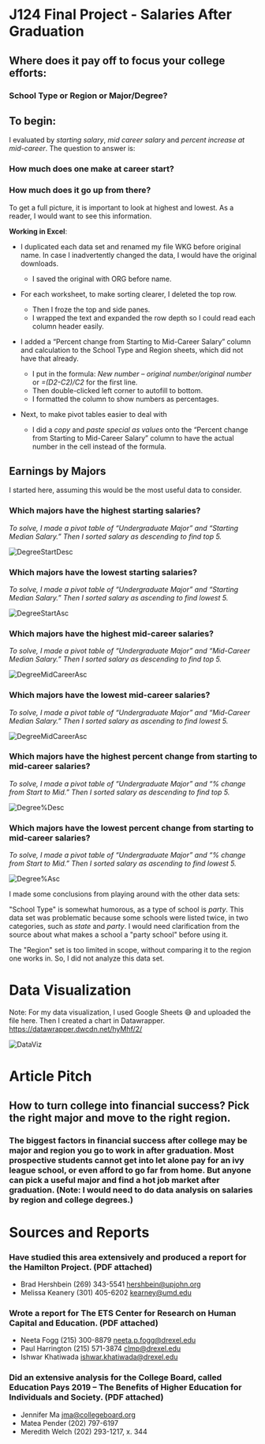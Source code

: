 # J124 Final Project - Salaries After Graduation
## Where does it pay off to focus your college efforts:
### School Type or Region or Major/Degree?  

## To begin: 

I evaluated by *starting salary*, *mid career salary* and *percent increase at mid-career*. The question to answer is:

### How much does one make at career start?
### How much does it go up from there? 

To get a full picture, it is important to look at highest and lowest. As a reader, I would want to see this information.

**Working in Excel**:
* I duplicated each data set and renamed my file WKG before original name. In case I inadvertently changed the data, I would have the original downloads.
  * I saved the original with ORG before name.  
* For each worksheet, to make sorting clearer, I deleted the top row. 
  * Then I froze the top and side panes.
  * I wrapped the text and expanded the row depth so I could read each column header easily.
* I added a “Percent change from Starting to Mid-Career Salary” column and calculation to the School Type and Region sheets, which did not have that already.
  * I put in the formula: *New number – original number/original number* or *=(D2-C2)/C2* for the first line.
  * Then double-clicked left corner to autofill to bottom.
  * I formatted the column to show numbers as percentages.

* Next, to make pivot tables easier to deal with 
  * I did a *copy* and *paste special as values* onto the “Percent change from Starting to Mid-Career Salary”  column to have the actual number in the cell instead of the formula. 

## Earnings by Majors
I started here, assuming this would be the most useful data to consider. 

### Which majors have the highest starting salaries?
*To solve, I made a pivot table of “Undergraduate Major” and “Starting Median Salary.” Then I sorted salary as descending to find top 5.*

![DegreeStartDesc](/Degree_Starting_Desc.jpg)

### Which majors have the lowest starting salaries?
*To solve, I made a pivot table of “Undergraduate Major” and “Starting Median Salary.” Then I sorted salary as ascending to find lowest 5.*

![DegreeStartAsc](/Degree_Starting_Asc.jpg)

### Which majors have the highest mid-career salaries? 
*To solve, I made a pivot table of “Undergraduate Major” and “Mid-Career Median Salary.” Then I sorted salary as descending to find top 5.*

![DegreeMidCareerAsc](/DegMidDesc.jpg)

### Which majors have the lowest mid-career salaries?
*To solve, I made a pivot table of “Undergraduate Major” and “Mid-Career Median Salary.” Then I sorted salary as ascending to find lowest 5.*

![DegreeMidCareerAsc](/DegMidAsc.jpg)

### Which majors have the highest percent change from starting to mid-career salaries? 
*To solve, I made a pivot table of “Undergraduate Major” and “% change from Start to Mid.” Then I sorted salary as descending to find top 5.*

![Degree%Desc](/DegPerDesc.jpg)

### Which majors have the lowest percent change from starting to mid-career salaries?
*To solve, I made a pivot table of “Undergraduate Major” and “% change from Start to Mid.” Then I sorted salary as ascending to find lowest 5.*

![Degree%Asc](/DegPerAsc.jpg)

I made some conclusions from playing around with the other data sets: 

"School Type" is somewhat humorous, as a type of school is *party*. This data set was problematic because some schools were listed twice, in two categories, such as *state* and *party*. I would need clarification from the source about what makes a school a "party school" before using it. 

The "Region" set is too limited in scope, without comparing it to the region one works in. So, I did not analyze this data set.

# Data Visualization 

Note: For my data visualization, I used Google Sheets :sweat_smile: and uploaded the file here. Then I created a chart in Datawrapper. https://datawrapper.dwcdn.net/hyMhf/2/

![DataViz](/Datawrapper-salaries-by-college-degree.jpg)

# Article Pitch

## How to turn college into financial success? Pick the right major and move to the right region.

### The biggest factors in financial success after college may be major and region you go to work in after graduation. Most prospective students cannot get into let alone pay for an ivy league school, or even afford to go far from home. But anyone can pick a useful major and find a hot job market after graduation. (Note: I would need to do data analysis on salaries by region and college degrees.) 

# Sources and Reports
### Have studied this area extensively and produced a report for the Hamilton Project. (PDF attached)
 * Brad Hershbein  (269) 343-5541 hershbein@upjohn.org
 * Melissa Keanery (301) 405-6202 kearney@umd.edu
 
### Wrote a report for The ETS Center for Research on Human Capital and Education. (PDF attached)
 * Neeta Fogg (215) 300-8879 neeta.p.fogg@drexel.edu
 * Paul Harrington  (215) 571-3874 clmp@drexel.edu 
 * Ishwar Khatiwada ishwar.khatiwada@drexel.edu

### Did an extensive analysis for the College Board, called Education Pays 2019 – The Benefits of Higher Education for Individuals and Society. (PDF attached)
 * Jennifer Ma jma@collegeboard.org
 * Matea Pender (202) 797-6197 
 * Meredith Welch (202) 293-1217, x. 344
 


